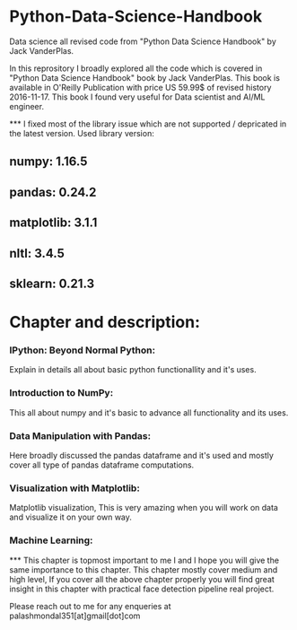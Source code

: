 # Python-Data-Science-Handbook
Data science all revised code from "Python Data Science Handbook" by Jack VanderPlas.

In this reprository I broadly explored all the code which is covered in "Python Data Science Handbook" book by Jack VanderPlas. This book is available in O'Reilly Publication with price US 59.99$ of revised history 2016-11-17. This book I found very useful for Data scientist and AI/ML engineer. 

*** I fixed most of the library issue which are not supported / depricated in the latest version. 
Used library version:
## numpy: 1.16.5
## pandas: 0.24.2
## matplotlib: 3.1.1
## nltl: 3.4.5
## sklearn: 0.21.3

# Chapter and description: 

### IPython: Beyond Normal Python: 
Explain in details all about basic python functionallity and it's uses. 

### Introduction to NumPy:
This all about numpy and it's basic to advance all functionality and its uses. 

### Data Manipulation with Pandas:
Here broadly discussed the pandas dataframe and it's used and mostly cover all type of pandas dataframe computations. 

### Visualization with Matplotlib:
Matplotlib visualization, This is very amazing when you will work on data and visualize it on your own way. 

### Machine Learning: 
*** This chapter is topmost important to me I and I hope you will give the same importance to this chapter. This chapter mostly cover medium and high level, If you cover all the above chapter properly you will find great insight in this chapter with practical face detection pipeline real project. 


Please reach out to me for any enqueries at palashmondal351[at]gmail[dot]com

